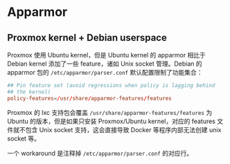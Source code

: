# Apparmor

## Proxmox kernel + Debian userspace

Proxmox 使用 Ubuntu kernel，但是 Ubuntu kernel 的 apparmor 相比于 Debian kernel 添加了一些 feature，诸如 Unix socket 管理。Debian 的 apparmor 包的 `/etc/apparmor/parser.conf` 默认配置限制了功能集合：

```conf
## Pin feature set (avoid regressions when policy is lagging behind
## the kernel)
policy-features=/usr/share/apparmor-features/features
```

Proxmox 的 lxc 支持包会覆盖 `/usr/share/apparmor-features/features` 为 Ubuntu 的版本，但是如果只安装 Proxmox/Ubuntu kernel，对应的 features 文件就不包含 Unix socket 支持，这会直接导致 Docker 等程序内部无法创建 unix socket 等。

一个 workaround 是注释掉 `/etc/apparmor/parser.conf` 的对应行。
